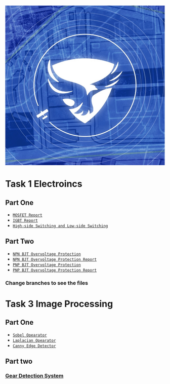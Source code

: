 <p align="center">
  <img src="./Images/Team_Logo.png" />
</p>

# Task 1 Electroincs

## Part One
- [`MOSFET Report`](./Electroincs/MOSFET/MOSFET.pdf)
- [`IGBT Report`](./Electroincs/IGBT/IGBT.pdf)
- [`High-side Switching and Low-side Switching`](./Electroincs/Low-side%20and%20High-side/High-side%20and%20Low-side%20Switching.pdf)

## Part Two

- [`NPN BJT Overvoltage Protection`](./Electroincs/Overvoltage/NPN%20Proteus/)
- [`NPN BJT Overvoltage Protection Report`](./Electroincs/Overvoltage/NPN%20Proteus/NPN%20Overvoltage.pdf)
- [`PNP BJT Overvoltage Protection`](./Electroincs/Overvoltage/PNP/)
- [`PNP BJT Overvoltage Protection Report`](./Electroincs/Overvoltage/PNP/PNP%20Overvoltage.pdf)

### Change branches to see the files

# Task 3 Image Processing

## Part One

- [`Sobel Opearator`](./image_processing/Reports/Sobel%20Filter/Sobel%20Filter.pdf)
- [`Laplacian Opearator`](./image_processing/Reports/Laplacian%20Filter/Laplacian%20Filter.pdf)
- [`Canny Edge Detector`](./image_processing/Reports/Canny%20Edge/Canny%20Edge.pdf)

## Part two

### [Gear Detection System](./image_processing/Gear%20Detection%20System/gear_detection_system.py)